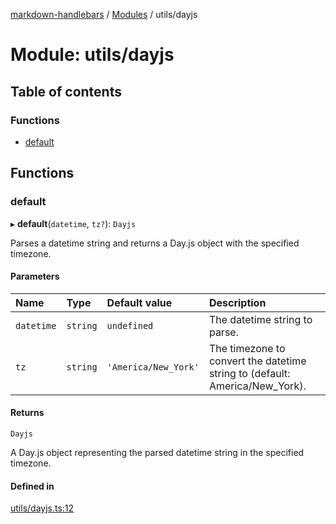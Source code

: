 [markdown-handlebars](../README.md) / [Modules](../modules.md) / utils/dayjs

# Module: utils/dayjs

## Table of contents

### Functions

- [default](utils_dayjs.md#default)

## Functions

### default

▸ **default**(`datetime`, `tz?`): `Dayjs`

Parses a datetime string and returns a Day.js object with the specified timezone.

#### Parameters

| Name | Type | Default value | Description |
| :------ | :------ | :------ | :------ |
| `datetime` | `string` | `undefined` | The datetime string to parse. |
| `tz` | `string` | `'America/New_York'` | The timezone to convert the datetime string to (default: America/New_York). |

#### Returns

`Dayjs`

A Day.js object representing the parsed datetime string in the specified timezone.

#### Defined in

[utils/dayjs.ts:12](https://github.com/nationalparkservice/npmap5-plugins/blob/044451c/markdown-handlebars/src/utils/dayjs.ts#L12)
